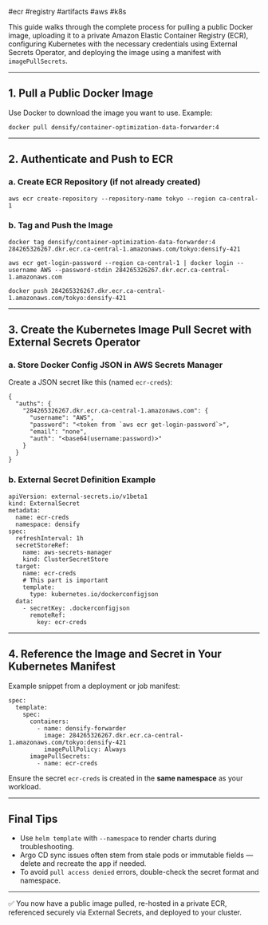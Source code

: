 #ecr #registry #artifacts #aws #k8s 

This guide walks through the complete process for pulling a public Docker image, uploading it to a private Amazon Elastic Container Registry (ECR), configuring Kubernetes with the necessary credentials using External Secrets Operator, and deploying the image using a manifest with `imagePullSecrets`.

---

## 1. Pull a Public Docker Image

Use Docker to download the image you want to use. Example:

```
docker pull densify/container-optimization-data-forwarder:4
```

---

## 2. Authenticate and Push to ECR

### a. Create ECR Repository (if not already created)

```
aws ecr create-repository --repository-name tokyo --region ca-central-1
```

### b. Tag and Push the Image

```
docker tag densify/container-optimization-data-forwarder:4 284265326267.dkr.ecr.ca-central-1.amazonaws.com/tokyo:densify-421

aws ecr get-login-password --region ca-central-1 | docker login --username AWS --password-stdin 284265326267.dkr.ecr.ca-central-1.amazonaws.com

docker push 284265326267.dkr.ecr.ca-central-1.amazonaws.com/tokyo:densify-421
```

---

## 3. Create the Kubernetes Image Pull Secret with External Secrets Operator

### a. Store Docker Config JSON in AWS Secrets Manager

Create a JSON secret like this (named `ecr-creds`):

```
{
  "auths": {
    "284265326267.dkr.ecr.ca-central-1.amazonaws.com": {
      "username": "AWS",
      "password": "<token from `aws ecr get-login-password`>",
      "email": "none",
      "auth": "<base64(username:password)>"
    }
  }
}
```

### b. External Secret Definition Example

```
apiVersion: external-secrets.io/v1beta1
kind: ExternalSecret
metadata:
  name: ecr-creds
  namespace: densify
spec:
  refreshInterval: 1h
  secretStoreRef:
    name: aws-secrets-manager
    kind: ClusterSecretStore
  target:
    name: ecr-creds
    # This part is important
    template:
      type: kubernetes.io/dockerconfigjson
  data:
    - secretKey: .dockerconfigjson
      remoteRef:
        key: ecr-creds
```

---

## 4. Reference the Image and Secret in Your Kubernetes Manifest

Example snippet from a deployment or job manifest:

```
spec:
  template:
    spec:
      containers:
        - name: densify-forwarder
          image: 284265326267.dkr.ecr.ca-central-1.amazonaws.com/tokyo:densify-421
          imagePullPolicy: Always
      imagePullSecrets:
        - name: ecr-creds
```

Ensure the secret `ecr-creds` is created in the **same namespace** as your workload.

---

## Final Tips

- Use `helm template` with `--namespace` to render charts during troubleshooting.
- Argo CD sync issues often stem from stale pods or immutable fields — delete and recreate the app if needed.
- To avoid `pull access denied` errors, double-check the secret format and namespace.
    

---

✅ You now have a public image pulled, re-hosted in a private ECR, referenced securely via External Secrets, and deployed to your cluster.